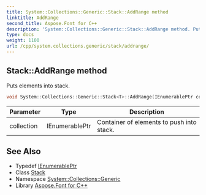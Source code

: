 ```yaml
---
title: System::Collections::Generic::Stack::AddRange method
linktitle: AddRange
second_title: Aspose.Font for C++
description: 'System::Collections::Generic::Stack::AddRange method. Puts elements into stack in C++.'
type: docs
weight: 1100
url: /cpp/system.collections.generic/stack/addrange/
---
```

## Stack::AddRange method


Puts elements into stack.

```cpp
void System::Collections::Generic::Stack<T>::AddRange(IEnumerablePtr collection)
```


| Parameter | Type | Description |
| --- | --- | --- |
| collection | IEnumerablePtr | Container of elements to push into stack. |

## See Also

* Typedef [IEnumerablePtr](../ienumerableptr/)
* Class [Stack](../)
* Namespace [System::Collections::Generic](../../)
* Library [Aspose.Font for C++](../../../)

